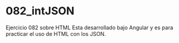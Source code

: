 # 082_intJSON
Ejercicio 082 sobre HTML
Esta desarrollado bajo Angular y es para practicar el uso de HTML con los JSON.
